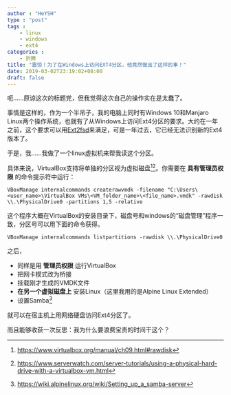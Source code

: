```yaml
---
author : "HeYSH"
type : "post"
tags :
    - linux
    - windows
    - ext4
categories :
    - 折腾
title: "震惊！为了在Windows上访问EXT4分区，他竟然做出了这样的事！"
date: 2019-03-02T23:19:02+08:00
draft: false
---
```


呃……原谅这次的标题党，但我觉得这次自己的操作实在是太蠢了。

事情是这样的，作为一个半吊子，我的电脑上同时有Windows 10和Manjaro Linux两个操作系统，也就有了从Windows上访问Ext4分区的要求。大约在一年之前，这个要求可以用[Ext2fsd](https://www.ext2fsd.com/)来满足，可是一年过去，它已经无法识别新的Ext4版本了。

于是，我……我做了一个linux虚拟机来帮我读这个分区。

具体来说，VirtualBox支持将单独的分区视为虚拟磁盘[^1][^2]。你需要在 **具有管理员权限** 的命令提示符中运行：

```
VBoxManage internalcommands createrawvmdk -filename "C:\Users\<user_name>\VirtualBox VMs\<VM_folder_name>\<file_name>.vmdk" -rawdisk \\.\PhysicalDrive0 -partitions 1,5 -relative
```
这个程序大概在VirtualBox的安装目录下，磁盘号和windows的“磁盘管理”程序一致，分区号可以用下面的命令获得。
```
VBoxManage internalcommands listpartitions -rawdisk \\.\PhysicalDrive0
```

之后，

- 同样是用 **管理员权限** 运行VirtualBox
- 把网卡模式改为桥接
- 挂载刚才生成的VMDK文件
- **在另一个虚拟磁盘上** 安装Linux（这里我用的是Alpine Linux Extended）
- 设置Samba[^3]

就可以在宿主机上用网络硬盘访问Ext4分区了。

而且能够收获一次反思：我为什么要浪费宝贵的时间干这个？


[^1]:https://www.virtualbox.org/manual/ch09.html#rawdisk
[^2]:https://www.serverwatch.com/server-tutorials/using-a-physical-hard-drive-with-a-virtualbox-vm.html
[^3]:https://wiki.alpinelinux.org/wiki/Setting_up_a_samba-server

